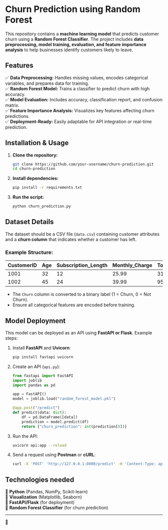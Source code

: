 
# **Churn Prediction using Random Forest**  
This repository contains a **machine learning model** that predicts customer churn using a **Random Forest Classifier**. The project includes **data preprocessing, model training, evaluation, and feature importance analysis** to help businesses identify customers likely to leave.  

## **Features**  
✅ **Data Preprocessing:** Handles missing values, encodes categorical variables, and prepares data for training.  
✅ **Random Forest Model:** Trains a classifier to predict churn with high accuracy.  
✅ **Model Evaluation:** Includes accuracy, classification report, and confusion matrix.  
✅ **Feature Importance Analysis:** Visualizes key features affecting churn predictions.  
✅ **Deployment-Ready:** Easily adaptable for API integration or real-time prediction.  

## **Installation & Usage**  
1. **Clone the repository:**  
   ```bash
   git clone https://github.com/your-username/churn-prediction.git
   cd churn-prediction
   ```
2. **Install dependencies:**  
   ```bash
   pip install -r requirements.txt
   ```
3. **Run the script:**  
   ```bash
   python churn_prediction.py
   ```

## **Dataset Details**  
The dataset should be a CSV file (`data.csv`) containing customer attributes and a **churn column** that indicates whether a customer has left.  

### **Example Structure:**  
| CustomerID | Age | Subscription_Length | Monthly_Charge | Total_Spend | Churn |  
|------------|-----|---------------------|---------------|------------|--------|  
| 1001       | 32  | 12                  | 25.99         | 311.88     | Yes    |  
| 1002       | 45  | 24                  | 39.99         | 959.76     | No     |  

- The `Churn` column is converted to a binary label (1 = Churn, 0 = Not Churn).  
- Ensure all categorical features are encoded before training.  

## **Model Deployment**  
This model can be deployed as an API using **FastAPI or Flask**. Example steps:  

1. Install **FastAPI** and **Uvicorn**:  
   ```bash
   pip install fastapi uvicorn
   ```
2. Create an API (`api.py`):  
   ```python
   from fastapi import FastAPI
   import joblib
   import pandas as pd

   app = FastAPI()
   model = joblib.load("random_forest_model.pkl")

   @app.post("/predict")
   def predict(data: dict):
       df = pd.DataFrame([data])
       prediction = model.predict(df)
       return {"churn_prediction": int(prediction[0])}
   ```
3. Run the API:  
   ```bash
   uvicorn api:app --reload
   ```
4. Send a request using **Postman** or **cURL**:  
   ```bash
   curl -X 'POST' 'http://127.0.0.1:8000/predict' -H 'Content-Type: application/json' -d '{"Age": 30, "Subscription_Length": 12, "Monthly_Charge": 19.99, "Total_Spend": 239.88}'
   ```

## **Technologies needed**  
🔹 **Python** (Pandas, NumPy, Scikit-learn)  
🔹 **Visualization** (Matplotlib, Seaborn)  
🔹 **FastAPI/Flask** (for deployment)  
🔹 **Random Forest Classifier** (for churn prediction)  

---

🚀

